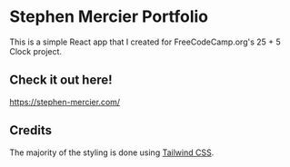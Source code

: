 # Stephen Mercier Portfolio

This is a simple React app that I created for FreeCodeCamp.org's 25 + 5 Clock project.

## Check it out here!
https://stephen-mercier.com/

## Credits
The majority of the styling is done using [Tailwind CSS](https://tailwindcss.com/).